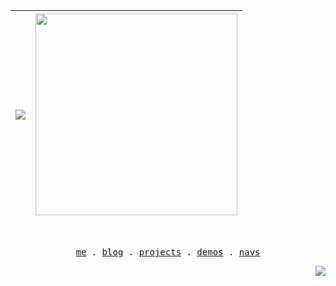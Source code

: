 | <img align="center" src="https://github-readme-stats.vercel.app/api?username=rr210&show_icons=true&include_all_commits=true&theme=graywhite&hide_border=true" /> | <img style="width:323px;" align="center" src="https://github-readme-stats.vercel.app/api/top-langs/?username=rr210&layout=compact&theme=graywhite&hide_border=true" /> |
| :-: | :-: |

  <br/>
<p align="center">
  <samp>
    <a href="https://mr90.top">me</a> .
    <a href="https://m.ziliao88.top/">blog</a> .
    <a href="https://www.mr90.top/projects">projects</a> .
    <a href="https://www.mr90.top/demos">demos</a> .
    <a href="https://www.mr90.top/navs">navs</a>
  </samp>
</p>

<p align="right"><img src="https://views.whatilearened.today/views/github/Rr210/Rr210.svg?cache=remove"/></p>
